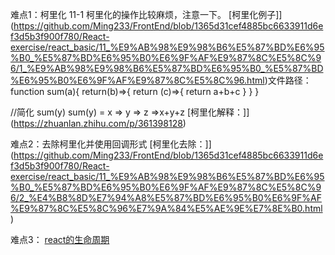 难点1：柯里化
11-1 柯里化的操作比较麻烦，注意一下。 [柯里化例子]](https://github.com/Ming233/FrontEnd/blob/1365d31cef4885bc6633911d6ef3d5b3f900f780/React-exercise/react_basic/11_%E9%AB%98%E9%98%B6%E5%87%BD%E6%95%B0_%E5%87%BD%E6%95%B0%E6%9F%AF%E9%87%8C%E5%8C%96/1_%E9%AB%98%E9%98%B6%E5%87%BD%E6%95%B0_%E5%87%BD%E6%95%B0%E6%9F%AF%E9%87%8C%E5%8C%96.html)文件路径：
function sum(a){
    return(b)=>{
        return (c)=>{
            return a+b+c
        }
    }
}
						
//简化 sum(y)
sum(y) = x => y => z =>x+y+z
[柯里化解释：]](https://zhuanlan.zhihu.com/p/361398128)

难点2：去除柯里化并使用回调形式
[柯里化去除：]](https://github.com/Ming233/FrontEnd/blob/1365d31cef4885bc6633911d6ef3d5b3f900f780/React-exercise/react_basic/11_%E9%AB%98%E9%98%B6%E5%87%BD%E6%95%B0_%E5%87%BD%E6%95%B0%E6%9F%AF%E9%87%8C%E5%8C%96/2_%E4%B8%8D%E7%94%A8%E5%87%BD%E6%95%B0%E6%9F%AF%E9%87%8C%E5%8C%96%E7%9A%84%E5%AE%9E%E7%8E%B0.html)

难点3： [react的生命周期](https://github.com/Ming233/FrontEnd/blob/5ed6b0b47b0744aa62036f82283528da865cb7f8/React-exercise/react_basic/12_%E7%BB%84%E4%BB%B6%E7%9A%84%E7%94%9F%E5%91%BD%E5%91%A8%E6%9C%9F/2_react%E7%94%9F%E5%91%BD%E5%91%A8%E6%9C%9F(%E6%97%A7).png)